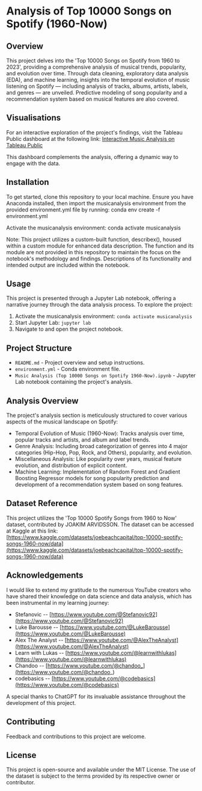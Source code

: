 
# Analysis of Top 10000 Songs on Spotify (1960-Now)

## Overview
This project delves into the 'Top 10000 Songs on Spotify from 1960 to 2023', providing a comprehensive analysis of musical trends, popularity, and evolution over time. Through data cleaning, exploratory data analysis (EDA), and machine learning, insights into the temporal evolution of music listening on Spotify — including analysis of tracks, albums, artists, labels, and genres — are unveiled. Predictive modeling of song popularity and a recommendation system based on musical features are also covered.

## Visualisations

For an interactive exploration of the project's findings, visit the Tableau Public dashboard at the following link:
[Interactive Music Analysis on Tableau Public](https://public.tableau.com/views/MusicAnalysis_17077501449520/DBTracksD?:language=en-US&publish=yes&:sid=&:display_count=n&:origin=viz_share_link)

This dashboard complements the analysis, offering a dynamic way to engage with the data.


## Installation
To get started, clone this repository to your local machine. Ensure you have Anaconda installed, then import the musicanalysis environment from the provided environment.yml file by running:
conda env create -f environment.yml

Activate the musicanalysis environment:
conda activate musicanalysis

Note: This project utilizes a custom-built function, describex(), housed within a custom module for enhanced data description. The function and its module are not provided in this repository to maintain the focus on the notebook's methodology and findings. Descriptions of its functionality and intended output are included within the notebook.

## Usage
This project is presented through a Jupyter Lab notebook, offering a narrative journey through the data analysis process. To explore the project:
1. Activate the musicanalysis environment: `conda activate musicanalysis`
2. Start Jupyter Lab: `jupyter lab`
3. Navigate to and open the project notebook.

## Project Structure
- `README.md` - Project overview and setup instructions.
- `environment.yml` - Conda environment file.
- `Music Analysis (Top 10000 Songs on Spotify 1960-Now).ipynb` - Jupyter Lab notebook containing the project's analysis.

## Analysis Overview
The project's analysis section is meticulously structured to cover various aspects of the musical landscape on Spotify:
- Temporal Evolution of Music (1960-Now): Tracks analysis over time, popular tracks and artists, and album and label trends.
- Genre Analysis: Including broad categorization of genres into 4 major categories (Hip-Hop, Pop, Rock, and Others), popularity, and evolution.
- Miscellaneous Analysis: Like popularity over years, musical feature evolution, and distribution of explicit content.
- Machine Learning: Implementation of Random Forest and Gradient Boosting Regressor models for song popularity prediction and development of a recommendation system based on song features.

## Dataset Reference
This project utilizes the 'Top 10000 Spotify Songs from 1960 to Now' dataset, contributed by JOAKIM ARVIDSSON. The dataset can be accessed at Kaggle at this link: [https://www.kaggle.com/datasets/joebeachcapital/top-10000-spotify-songs-1960-now/data](https://www.kaggle.com/datasets/joebeachcapital/top-10000-spotify-songs-1960-now/data)

## Acknowledgements
I would like to extend my gratitude to the numerous YouTube creators who have shared their knowledge on data science and data analysis, which has been instrumental in my learning journey:
- Stefanovic -- [https://www.youtube.com/@Stefanovic92](https://www.youtube.com/@Stefanovic92)
- Luke Barousse -- [https://www.youtube.com/@LukeBarousse](https://www.youtube.com/@LukeBarousse)
- Alex The Analyst -- [https://www.youtube.com/@AlexTheAnalyst](https://www.youtube.com/@AlexTheAnalyst)
- Learn with Lukas -- [https://www.youtube.com/@learnwithlukas](https://www.youtube.com/@learnwithlukas)
- Chandoo -- [https://www.youtube.com/@chandoo_](https://www.youtube.com/@chandoo_)
- codebasics -- [https://www.youtube.com/@codebasics](https://www.youtube.com/@codebasics)

A special thanks to ChatGPT for its invaluable assistance throughout the development of this project.

## Contributing
Feedback and contributions to this project are welcome.

## License
This project is open-source and available under the MIT License. The use of the dataset is subject to the terms provided by its respective owner or contributor.
